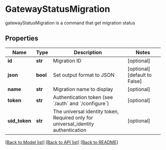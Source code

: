# GatewayStatusMigration

gatewayStatusMigration is a command that get migration status
## Properties
Name | Type | Description | Notes
------------ | ------------- | ------------- | -------------
**id** | **str** | Migration ID | [optional] 
**json** | **bool** | Set output format to JSON | [optional] [default to False]
**name** | **str** | Migration name to display | [optional] 
**token** | **str** | Authentication token (see &#x60;/auth&#x60; and &#x60;/configure&#x60;) | [optional] 
**uid_token** | **str** | The universal identity token, Required only for universal_identity authentication | [optional] 

[[Back to Model list]](../README.md#documentation-for-models) [[Back to API list]](../README.md#documentation-for-api-endpoints) [[Back to README]](../README.md)


